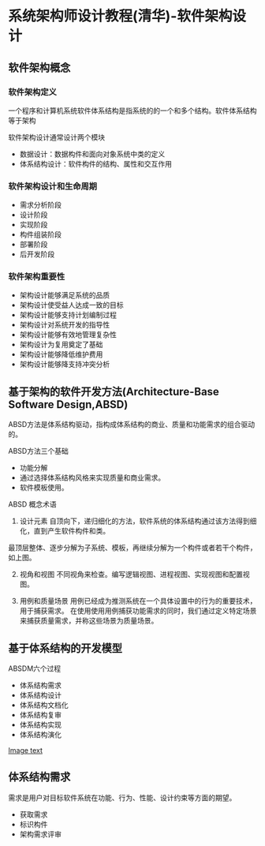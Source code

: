 # 系统架构师设计教程(清华)-软件架构设计
## 软件架构概念

### 软件架构定义
一个程序和计算机系统软件体系结构是指系统的的一个和多个结构。软件体系结构等于架构

软件架构设计通常设计两个模块
* 数据设计：数据构件和面向对象系统中类的定义
* 体系结构设计：软件构件的结构、属性和交互作用

### 软件架构设计和生命周期
* 需求分析阶段
* 设计阶段
* 实现阶段
* 构件组装阶段
* 部署阶段
* 后开发阶段

### 软件架构重要性
* 架构设计能够满足系统的品质
* 架构设计使受益人达成一致的目标
* 架构设计能够支持计划编制过程
* 架构设计对系统开发的指导性
* 架构设计能够有效地管理复杂性
* 架构设计为复用奠定了基础
* 架构设计能够降低维护费用
* 架构设计能够降支持冲突分析

## 基于架构的软件开发方法(Architecture-Base Software Design,ABSD)
ABSD方法是体系结构驱动，指构成体系结构的商业、质量和功能需求的组合驱动的。

ABSD方法三个基础
* 功能分解
* 通过选择体系结构风格来实现质量和商业需求。
* 软件模板使用。

ABSD 概念术语
1. 设计元素
  自顶向下，递归细化的方法，软件系统的体系结构通过该方法得到细化，直到产生软件构件和类。
  
  最顶层整体、逐步分解为子系统、模板，再继续分解为一个构件或者若干个构件，如上图。

2. 视角和视图
 不同视角来检查。编写逻辑视图、进程视图、实现视图和配置视图。
 
3. 用例和质量场景
   用例已经成为推测系统在一个具体设置中的行为的重要技术，用于捕获需求。
   在使用使用用例捕获功能需求的同时，我们通过定义特定场景来捕获质量需求，并称这些场景为质量场景。
   
## 基于体系结构的开发模型
ABSDM六个过程
* 体系结构需求 
* 体系结构设计 
* 体系结构文档化 
* 体系结构复审 
* 体系结构实现 
* 体系结构演化 

[Image text](https://raw.githubusercontent.com/DEAN-Lee/img-rep/master/system_architecture/Snipaste_2021-01-07_20-38-58.png)

## 体系结构需求
需求是用户对目标软件系统在功能、行为、性能、设计约束等方面的期望。
* 获取需求
* 标识构件
* 架构需求评审